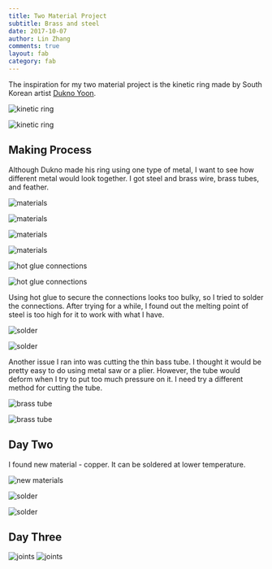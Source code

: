 ```yaml
---
title: Two Material Project
subtitle: Brass and steel
date: 2017-10-07
author: Lin Zhang
comments: true
layout: fab
category: fab
---
```


The inspiration for my two material project is the kinetic ring made by South Korean artist [Dukno Yoon](http://art.ksu.edu/people/faculty/yoon.html).

![kinetic ring](http://www.designersparty.com/attach/1/1298694444.jpg)

![kinetic ring](http://www.designersparty.com/attach/1/1045346985.gif)

## Making Process

Although Dukno made his ring using one type of metal, I want to see how different metal would look together. I got steel and brass wire, brass tubes, and feather.

![materials](https://github.com/linzhangcs/linzhangcs.github.io/blob/master/img/fab/twoMaterials/IMG_4002.JPG?raw=true)

![materials](https://github.com/linzhangcs/linzhangcs.github.io/blob/master/img/fab/twoMaterials/IMG_4005.JPG?raw=true)

![materials](https://github.com/linzhangcs/linzhangcs.github.io/blob/master/img/fab/twoMaterials/IMG_4011.JPG?raw=true)

![materials](https://github.com/linzhangcs/linzhangcs.github.io/blob/master/img/fab/twoMaterials/IMG_4007.JPG?raw=true)

![hot glue connections](https://github.com/linzhangcs/linzhangcs.github.io/blob/master/img/fab/twoMaterials/IMG_4019.JPG?raw=true)

![hot glue connections](https://github.com/linzhangcs/linzhangcs.github.io/blob/master/img/fab/twoMaterials/IMG_4022.JPG?raw=true)

Using hot glue to secure the connections looks too bulky, so I tried to solder the connections. After trying for a while, I found out the melting point of steel is too high for it to work with what I have.

![solder](https://github.com/linzhangcs/linzhangcs.github.io/blob/master/img/fab/twoMaterials/IMG_4013.JPG?raw=true)

![solder](https://github.com/linzhangcs/linzhangcs.github.io/blob/master/img/fab/twoMaterials/IMG_4016.JPG?raw=true)

Another issue I ran into was cutting the thin bass tube. I thought it would be pretty easy to do using metal saw or a plier. However, the tube would deform when I try to put too much pressure on it. I need try a different method for cutting the tube.

![brass tube](https://github.com/linzhangcs/linzhangcs.github.io/blob/master/img/fab/twoMaterials/IMG_4025.JPG?raw=true)

![brass tube](https://github.com/linzhangcs/linzhangcs.github.io/blob/master/img/fab/twoMaterials/IMG_4027.JPG?raw=true)

## Day Two

I found new material - copper. It can be soldered at lower temperature.

![new materials](https://github.com/linzhangcs/linzhangcs.github.io/blob/master/img/fab/twoMaterials/IMG_4076.JPG?raw=true)

![solder](https://github.com/linzhangcs/linzhangcs.github.io/blob/master/img/fab/twoMaterials/IMG_4077.JPG?raw=true)

![solder](https://github.com/linzhangcs/linzhangcs.github.io/blob/master/img/fab/twoMaterials/IMG_4080.JPG?raw=true)


## Day Three

![joints](https://media.giphy.com/media/xUNd9ZJA8YgdFxhl8k/giphy.gif)
![joints](https://media.giphy.com/media/l4Epkfy3IEJUisxoI/giphy.gif)
